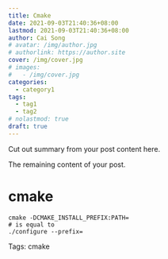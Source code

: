 ```yaml
---
title: Cmake
date: 2021-09-03T21:40:36+08:00
lastmod: 2021-09-03T21:40:36+08:00
author: Cai Song
# avatar: /img/author.jpg
# authorlink: https://author.site
cover: /img/cover.jpg
# images:
#   - /img/cover.jpg
categories:
  - category1
tags:
  - tag1
  - tag2
# nolastmod: true
draft: true
---
```


Cut out summary from your post content here.

<!--more-->

The remaining content of your post.
# cmake
```shell
cmake -DCMAKE_INSTALL_PREFIX:PATH= 
# is equal to
./configure --prefix=
```

Tags:
  cmake